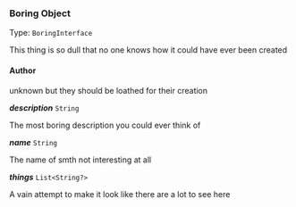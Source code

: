 

### Boring Object

Type: `BoringInterface`

This thing is so dull that no one knows how it could have ever been created







#### Author



unknown but they should be loathed for their creation

  
<article>

***description*** `String` 

The most boring description you could ever think of

</article>
<article>

***name*** `String` 

The name of smth not interesting at all

</article>
<article>

***things*** `List<String?>` 

A vain attempt to make it look like there are a lot to see here

</article>

